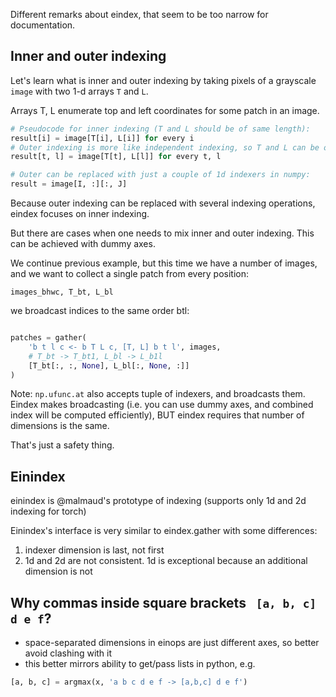 Different remarks about eindex, that seem to be too narrow for documentation.


## Inner and outer indexing

Let's learn what is inner and outer indexing by taking pixels of a grayscale `image` with two 1-d arrays `T` and `L`.

Arrays T, L enumerate top and left coordinates for some patch in an image.


```python
# Pseudocode for inner indexing (T and L should be of same length):
result[i] = image[T[i], L[i]] for every i
# Outer indexing is more like independent indexing, so T and L can be of different size
result[t, l] = image[T[t], L[l]] for every t, l

# Outer can be replaced with just a couple of 1d indexers in numpy:
result = image[I, :][:, J]
```

Because outer indexing can be replaced with several indexing operations, eindex focuses on inner indexing.

But there are cases when one needs to mix inner and outer indexing. This can be achieved with dummy axes. 

We continue previous example, but this time we have a number of images, and we want to collect a single patch from every position:

```images_bhwc, T_bt, L_bl```

we broadcast indices to the same order btl:

```python

patches = gather(
    'b t l c <- b T L c, [T, L] b t l', images, 
    # T_bt -> T_bt1, L_bl -> L_b1l
    [T_bt[:, :, None], L_bl[:, None, :]]
)
```

Note: `np.ufunc.at` also accepts tuple of indexers, and broadcasts them.
Eindex makes broadcasting (i.e. you can use dummy axes, and combined index will be computed efficiently),
BUT eindex requires that number of dimensions is the same.

That's just a safety thing.


## Einindex

einindex is @malmaud's prototype of indexing (supports only 1d and 2d indexing for torch)

Einindex's interface is very similar to eindex.gather with some differences:

1. indexer dimension is last, not first
2. 1d and 2d are not consistent. 1d is exceptional because an additional dimension is not 


## Why commas inside square brackets ` [a, b, c] d e f`?

- space-separated dimensions in einops are just different axes, so better avoid clashing with it
- this better mirrors ability to get/pass lists in python, e.g.

```python
[a, b, c] = argmax(x, 'a b c d e f -> [a,b,c] d e f')
```